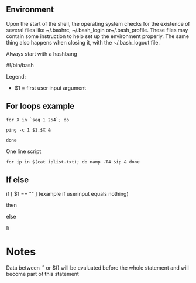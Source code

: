 ## Environment

Upon the start of the shell, the operating system checks for the existence of several files like ~/.bashrc, ~/.bash_login or~/.bash_profile. These files may contain some instruction to help set up the environment properly. The same thing also happens when closing it, with the ~/.bash_logout file.



Always start with a hashbang 

#!/bin/bash


Legend: 
  
  - $1 = first user input argument

 ## For loops example
 
    for X in `seq 1 254`; do
    
    ping -c 1 $1.$X &
    
    done
    
  One line script
  
    for ip in $(cat iplist.txt); do namp -T4 $ip & done

 ## If else 
 
 
if [ $1 == "" ]   (example if userinput equals nothing)

then

else

fi

# Notes

Data between `` or $() will be evaluated before the whole statement and will become part of this statement
